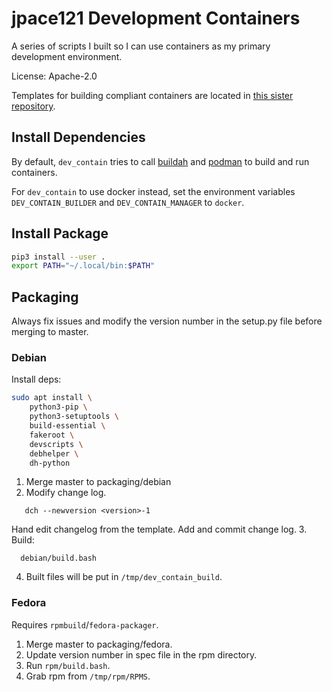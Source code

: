 # jpace121 Development Containers

A series of scripts I built so I can use containers as my primary development
environment.

License: Apache-2.0

Templates for building compliant containers are located in
[this sister repository](https://github.com/jpace121/dev_contain_templates).

## Install Dependencies

By default, `dev_contain` tries to call
[buildah](https://github.com/containers/buildah) and
[podman](https://github.com/containers/libpod) to build and run containers.

For  `dev_contain` to use docker instead, set the environment variables
`DEV_CONTAIN_BUILDER` and `DEV_CONTAIN_MANAGER` to `docker`.

## Install Package
```bash
pip3 install --user .
export PATH="~/.local/bin:$PATH"
```

## Packaging
Always fix issues and modify the version number in the setup.py file before
merging to master.

### Debian
Install deps:
```bash
sudo apt install \
    python3-pip \
    python3-setuptools \
    build-essential \
    fakeroot \
    devscripts \
    debhelper \
    dh-python
```

1. Merge master to packaging/debian
2. Modify change log.
```
   dch --newversion <version>-1
```
Hand edit changelog from the template.
Add and commit change log.
3. Build:
```
  debian/build.bash
```
4. Built files will be put in `/tmp/dev_contain_build`.

### Fedora
Requires `rpmbuild`/`fedora-packager`.

1. Merge master to packaging/fedora.
2. Update version number in spec file in the rpm directory.
3. Run `rpm/build.bash`.
4. Grab rpm from `/tmp/rpm/RPMS`.
